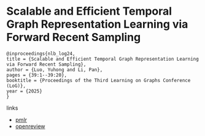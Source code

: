 # Scalable and Efficient Temporal Graph Representation Learning via Forward Recent Sampling

```
@inproceedings{nlb_log24,
title = {Scalable and Efficient Temporal Graph Representation Learning via Forward Recent Sampling},
author = {Luo, Yuhong and Li, Pan},
pages = {39:1--39:20},
booktitle = {Proceedings of the Third Learning on Graphs Conference (LoG)},
year = {2025}
}
```

links
- [pmlr](https://proceedings.mlr.press/v269/luo25a.html)
- [openreview](https://openreview.net/forum?id=wlB56RZ2df)

